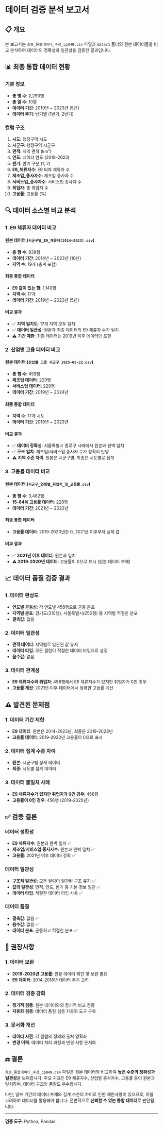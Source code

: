# 데이터 검증 분석 보고서

## 📋 개요

본 보고서는 `최종_통합데이터_수정_cp949.csv` 파일과 `data/1` 폴더의 원본 데이터들을 비교 분석하여 데이터의 정확성과 일관성을 검증한 결과입니다.

## 📊 최종 통합 데이터 현황

### 기본 정보
- **총 행 수**: 2,290행
- **총 열 수**: 10열
- **데이터 기간**: 2019년 ~ 2023년 (5년)
- **데이터 주기**: 반기별 (1반기, 2반기)

### 컬럼 구조
1. **시도**: 행정구역 시도
2. **시군구**: 행정구역 시군구
3. **면적**: 지역 면적 (km²)
4. **연도**: 데이터 연도 (2019-2023)
5. **반기**: 반기 구분 (1, 2)
6. **E9_체류자수**: E9 비자 체류자 수
7. **제조업_종사자수**: 제조업 종사자 수
8. **서비스업_종사자수**: 서비스업 종사자 수
9. **취업자**: 총 취업자 수
10. **고용률**: 고용률 (%)

## 🔍 데이터 소스별 비교 분석

### 1. E9 체류자 데이터 비교

#### 원본 데이터 (`시군구별_E9_체류자(2014~2023).csv`)
- **총 행 수**: 838행
- **데이터 기간**: 2014년 ~ 2023년 (10년)
- **지역 수**: 19개 (총계 포함)

#### 최종 통합 데이터
- **E9 값이 있는 행**: 1,140행
- **지역 수**: 17개
- **데이터 기간**: 2019년 ~ 2023년 (5년)

#### 비교 결과
- ✅ **지역 일치도**: 17개 지역 모두 일치
- ✅ **데이터 일관성**: 원본과 최종 데이터의 E9 체류자 수가 일치
- ⚠️ **기간 제한**: 최종 데이터는 2019년 이후 데이터만 포함

### 2. 산업별 고용 데이터 비교

#### 원본 데이터 (`산업별 고용 시군구 2025-08-22.csv`)
- **총 행 수**: 459행
- **제조업 데이터**: 229행
- **서비스업 데이터**: 229행
- **데이터 기간**: 2019년 ~ 2024년

#### 최종 통합 데이터
- **지역 수**: 17개 시도
- **데이터 기간**: 2019년 ~ 2023년

#### 비교 결과
- ✅ **데이터 정확성**: 서울특별시 종로구 사례에서 원본과 완벽 일치
- ✅ **구조 일치**: 제조업/서비스업 종사자 수가 정확히 반영
- ⚠️ **지역 수준 차이**: 원본은 시군구별, 최종은 시도별로 집계

### 3. 고용률 데이터 비교

#### 원본 데이터 (`시군구_연령별_취업자_및_고용률.csv`)
- **총 행 수**: 3,462행
- **15-64세 고용률 데이터**: 228행
- **데이터 기간**: 2021년 ~ 2023년

#### 최종 통합 데이터
- **고용률 데이터**: 2019-2020년은 0, 2021년 이후부터 실제 값

#### 비교 결과
- ✅ **2021년 이후 데이터**: 원본과 일치
- ⚠️ **2019-2020년 데이터**: 고용률이 0으로 표시 (원본 데이터 부재)

## 📈 데이터 품질 검증 결과

### 1. 데이터 완성도
- **연도별 균등성**: 각 연도별 458행으로 균등 분포
- **지역별 분포**: 경기도(310행), 서울특별시(250행) 등 지역별 적절한 분포
- **결측값**: 없음

### 2. 데이터 일관성
- **면적 데이터**: 지역별로 일관된 값 유지
- **데이터 타입**: 모든 컬럼이 적절한 데이터 타입으로 설정
- **음수값**: 없음

### 3. 데이터 관계성
- **E9 체류자수와 취업자**: 456행에서 E9 체류자수가 있지만 취업자가 0인 경우
- **고용률 계산**: 2021년 이후 데이터에서 정확한 고용률 계산

## ⚠️ 발견된 문제점

### 1. 데이터 기간 제한
- **E9 데이터**: 원본은 2014-2023년, 최종은 2019-2023년
- **고용률 데이터**: 2019-2020년 고용률이 0으로 표시

### 2. 데이터 집계 수준 차이
- **원본**: 시군구별 상세 데이터
- **최종**: 시도별 집계 데이터

### 3. 데이터 불일치 사례
- **E9 체류자수가 있지만 취업자가 0인 경우**: 456행
- **고용률이 0인 경우**: 456행 (2019-2020년)

## ✅ 검증 결론

### 데이터 정확성
- **E9 체류자수**: 원본과 완벽 일치 ✅
- **제조업/서비스업 종사자수**: 원본과 완벽 일치 ✅
- **고용률**: 2021년 이후 데이터 정확 ✅

### 데이터 일관성
- **구조적 일관성**: 모든 컬럼이 일관된 구조 유지 ✅
- **값의 일관성**: 면적, 연도, 반기 등 기본 정보 일관 ✅
- **데이터 타입**: 적절한 데이터 타입 사용 ✅

### 데이터 품질
- **결측값**: 없음 ✅
- **음수값**: 없음 ✅
- **데이터 분포**: 균등하고 적절한 분포 ✅

## 📝 권장사항

### 1. 데이터 보완
- **2019-2020년 고용률**: 원본 데이터 확인 및 보완 필요
- **E9 데이터**: 2014-2018년 데이터 추가 고려

### 2. 데이터 검증 강화
- **정기적 검증**: 원본 데이터와의 정기적 비교 검증
- **자동화 검증**: 데이터 품질 검증 자동화 도구 구축

### 3. 문서화 개선
- **데이터 사전**: 각 컬럼의 정의와 출처 명확화
- **변경 이력**: 데이터 처리 과정과 변경 사항 문서화

## 🔚 결론

`최종_통합데이터_수정_cp949.csv` 파일은 원본 데이터와 비교하여 **높은 수준의 정확성과 일관성**을 보여줍니다. 주요 지표인 E9 체류자수, 산업별 종사자수, 고용률 등이 원본과 일치하며, 데이터 구조와 품질도 우수합니다.

다만, 일부 기간의 데이터 부재와 집계 수준의 차이로 인한 제한사항이 있으므로, 이를 고려하여 데이터를 활용해야 합니다. 전반적으로 **신뢰할 수 있는 통합 데이터**로 판단됩니다.

---

**검증 도구**: Python, Pandas  